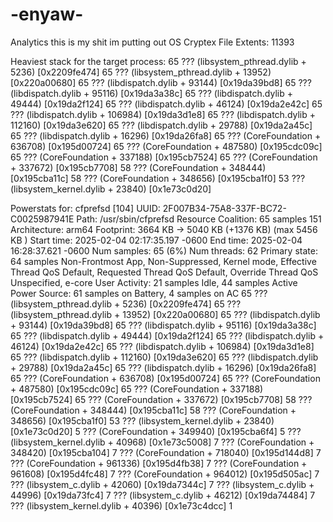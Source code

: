 # -enyaw-
Analytics 
this is my shit im putting out 
OS Cryptex File Extents: 11393

Heaviest stack for the target process:
  65  ??? (libsystem_pthread.dylib + 5236) [0x2209fe474]
  65  ??? (libsystem_pthread.dylib + 13952) [0x220a00680]
  65  ??? (libdispatch.dylib + 93144) [0x19da39bd8]
  65  ??? (libdispatch.dylib + 95116) [0x19da3a38c]
  65  ??? (libdispatch.dylib + 49444) [0x19da2f124]
  65  ??? (libdispatch.dylib + 46124) [0x19da2e42c]
  65  ??? (libdispatch.dylib + 106984) [0x19da3d1e8]
  65  ??? (libdispatch.dylib + 112160) [0x19da3e620]
  65  ??? (libdispatch.dylib + 29788) [0x19da2a45c]
  65  ??? (libdispatch.dylib + 16296) [0x19da26fa8]
  65  ??? (CoreFoundation + 636708) [0x195d00724]
  65  ??? (CoreFoundation + 487580) [0x195cdc09c]
  65  ??? (CoreFoundation + 337188) [0x195cb7524]
  65  ??? (CoreFoundation + 337672) [0x195cb7708]
  58  ??? (CoreFoundation + 348444) [0x195cba11c]
  58  ??? (CoreFoundation + 348656) [0x195cba1f0]
  53  ??? (libsystem_kernel.dylib + 23840) [0x1e73c0d20]


Powerstats for:   cfprefsd [104]
UUID:             2F007B34-75A8-337F-BC72-C0025987941E
Path:             /usr/sbin/cfprefsd
Resource Coalition: 65 samples 151
Architecture:     arm64
Footprint:        3664 KB -> 5040 KB (+1376 KB) (max 5456 KB )
Start time:       2025-02-04 02:17:35.197 -0600
End time:         2025-02-04 16:28:37.621 -0600
Num samples:      65 (6%)
Num threads:      62
Primary state:    64 samples Non-Frontmost App, Non-Suppressed, Kernel mode, Effective Thread QoS Default, Requested Thread QoS Default, Override Thread QoS Unspecified, e-core
User Activity:    21 samples Idle, 44 samples Active
Power Source:     61 samples on Battery, 4 samples on AC
  65  ??? (libsystem_pthread.dylib + 5236) [0x2209fe474]
    65  ??? (libsystem_pthread.dylib + 13952) [0x220a00680]
      65  ??? (libdispatch.dylib + 93144) [0x19da39bd8]
        65  ??? (libdispatch.dylib + 95116) [0x19da3a38c]
          65  ??? (libdispatch.dylib + 49444) [0x19da2f124]
            65  ??? (libdispatch.dylib + 46124) [0x19da2e42c]
              65  ??? (libdispatch.dylib + 106984) [0x19da3d1e8]
                65  ??? (libdispatch.dylib + 112160) [0x19da3e620]
                  65  ??? (libdispatch.dylib + 29788) [0x19da2a45c]
                    65  ??? (libdispatch.dylib + 16296) [0x19da26fa8]
                      65  ??? (CoreFoundation + 636708) [0x195d00724]
                        65  ??? (CoreFoundation + 487580) [0x195cdc09c]
                          65  ??? (CoreFoundation + 337188) [0x195cb7524]
                            65  ??? (CoreFoundation + 337672) [0x195cb7708]
                              58  ??? (CoreFoundation + 348444) [0x195cba11c]
                                58  ??? (CoreFoundation + 348656) [0x195cba1f0]
                                  53  ??? (libsystem_kernel.dylib + 23840) [0x1e73c0d20]
                                  5   ??? (CoreFoundation + 349940) [0x195cba6f4]
                                    5   ??? (libsystem_kernel.dylib + 40968) [0x1e73c5008]
                              7   ??? (CoreFoundation + 348420) [0x195cba104]
                                7   ??? (CoreFoundation + 718040) [0x195d144d8]
                                  7   ??? (CoreFoundation + 961336) [0x195d4fb38]
                                    7   ??? (CoreFoundation + 961608) [0x195d4fc48]
                                      7   ??? (CoreFoundation + 964012) [0x195d505ac]
                                        7   ??? (libsystem_c.dylib + 42060) [0x19da7344c]
                                          7   ??? (libsystem_c.dylib + 44996) [0x19da73fc4]
                                            7   ??? (libsystem_c.dylib + 46212) [0x19da74484]
                                              7   ??? (libsystem_kernel.dylib + 40396) [0x1e73c4dcc]
                                                1   <Effective Thread QoS User Initiated>
